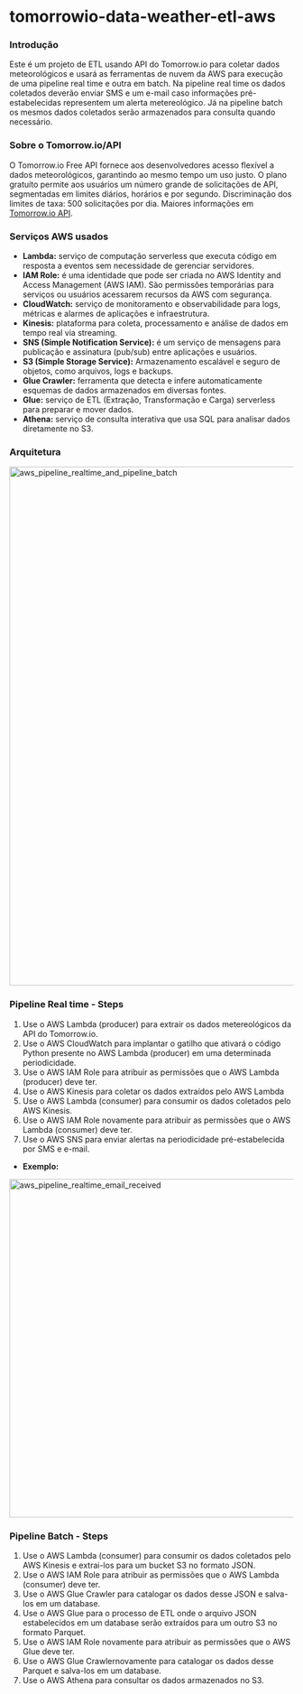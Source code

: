 # tomorrowio-data-weather-etl-aws

### Introdução

Este é um projeto de ETL usando API do Tomorrow.io para coletar dados meteorológicos e usará as ferramentas de nuvem da AWS para execução de uma pipeline real time e outra em batch. Na pipeline real time os dados coletados deverão enviar SMS e um e-mail caso informações pré-estabelecidas representem um alerta metereológico. Já na pipeline batch os mesmos dados coletados serão armazenados para consulta quando necessário. 

### Sobre o Tomorrow.io/API

O Tomorrow.io Free API fornece aos desenvolvedores acesso flexível a dados meteorológicos, garantindo ao mesmo tempo um uso justo. O plano gratuíto permite aos usuários um número grande de solicitações de API, segmentadas em limites diários, horários e por segundo. Discriminação dos limites de taxa: 500 solicitações por dia. Maiores informações em [Tomorrow.io API](https://docs.tomorrow.io/reference/welcome).

### Serviços AWS usados

- **Lambda:** serviço de computação serverless que executa código em resposta a eventos sem necessidade de gerenciar servidores.
- **IAM Role:** é uma identidade que pode ser criada no AWS Identity and Access Management (AWS IAM). São permissões temporárias para serviços ou usuários acessarem recursos da AWS com segurança.
- **CloudWatch:** serviço de monitoramento e observabilidade para logs, métricas e alarmes de aplicações e infraestrutura.
- **Kinesis:** plataforma para coleta, processamento e análise de dados em tempo real via streaming.
- **SNS (Simple Notification Service):** é um serviço de mensagens para publicação e assinatura (pub/sub) entre aplicações e usuários.
- **S3 (Simple Storage Service):** Armazenamento escalável e seguro de objetos, como arquivos, logs e backups.
- **Glue Crawler:** ferramenta que detecta e infere automaticamente esquemas de dados armazenados em diversas fontes.
- **Glue:** serviço de ETL (Extração, Transformação e Carga) serverless para preparar e mover dados.
- **Athena:** serviço de consulta interativa que usa SQL para analisar dados diretamente no S3.

### Arquitetura

<img width="920" alt="aws_pipeline_realtime_and_pipeline_batch" src="https://github.com/marcelodutra7/my-repository/blob/b64ad6cdd64dc31407b729a4d39a02d35d09e0e9/images/aws_pipeline_realtime_and_pipeline_batch.png">

### Pipeline Real time - Steps

1. Use o AWS Lambda (producer) para extrair os dados metereológicos da API do Tomorrow.io.
2. Use o AWS CloudWatch para implantar o gatilho que ativará o código Python presente no AWS Lambda (producer) em uma determinada periodicidade.
3. Use o AWS IAM Role para atribuir as permissões que o AWS Lambda (producer) deve ter.
4. Use o AWS Kinesis para coletar os dados extraídos pelo AWS Lambda
5. Use o AWS Lambda (consumer) para consumir os dados coletados pelo AWS Kinesis.
6. Use o AWS IAM Role novamente para atribuir as permissões que o AWS Lambda (consumer) deve ter.
7. Use o AWS SNS para enviar alertas na periodicidade pré-estabelecida por SMS e e-mail.

- **Exemplo:**

<img width="600" alt="aws_pipeline_realtime_email_received" src="https://github.com/marcelodutra7/my-repository/blob/a75038b0d67d9cec8e2a2caea4211a39db24db83/images/aws_pipeline_realtime_email_received.png">

### Pipeline Batch - Steps

1. Use o AWS Lambda (consumer) para consumir os dados coletados pelo AWS Kinesis e extrai-los para um bucket S3 no formato JSON.
2. Use o AWS IAM Role para atribuir as permissões que o AWS Lambda (consumer) deve ter.
3. Use o AWS Glue Crawler para catalogar os dados desse JSON e salva-los em um database.
4. Use o AWS Glue para o processo de ETL onde o arquivo JSON estabelecidos em um database serão extraídos para um outro S3 no formato Parquet.
5. Use o AWS IAM Role novamente para atribuir as permissões que o AWS Glue deve ter.
6. Use o AWS Glue Crawlernovamente para catalogar os dados desse Parquet e salva-los em um database.
7. Use o AWS Athena para consultar os dados armazenados no S3.
